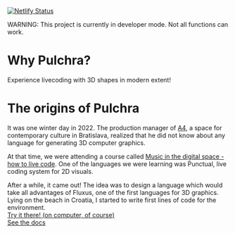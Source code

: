 [![Netlify Status](https://api.netlify.com/api/v1/badges/c69cab50-feb9-42a2-ad5b-701eed639d5a/deploy-status)](https://app.netlify.com/sites/pulchra/deploys)

WARNING: This project is currently in developer mode.
Not all functions can work.

# Why Pulchra?
Experience livecoding with 3D shapes in modern extent!

# The origins of Pulchra
It was one winter day in 2022. The production manager of [A4](https://a4.sk/), a space for contemporary culture in Bratislava, realized that he did not know about any language for generating 3D computer graphics.

At that time, we were attending a course called [Music in the digital space - how to live code](https://soundsweird.org/music-in-the-digital-space-how-to-live-code/). One of the languages we were learning was Punctual, live coding system for 2D visuals.

After a while, it came out! The idea was to design a language which would take all advantages of Fluxus, one of the first languages for 3D graphics. Lying on the beach in Croatia, I started to write first lines of code for the environment.
<br>
[Try it there! (on computer, of course)](https://pulchra.netlify.app)<br>
[See the docs](docs.md)
